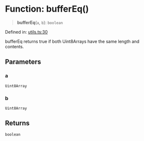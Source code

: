 # Function: bufferEq()

> **bufferEq**(`a`, `b`): `boolean`

Defined in: [utils.ts:30](https://github.com/dcdpr/did-btcr2-js/blob/c82bc5c69016e1146a0c52c6e6b21621f5abd6d4/packages/smt/src/utils.ts#L30)

bufferEq returns true if both Uint8Arrays have the same length and contents.

## Parameters

### a

`Uint8Array`

### b

`Uint8Array`

## Returns

`boolean`
